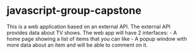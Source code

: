 # javascript-group-capstone
This is a web application based on an external API. The external API provides data about TV shows.  The web app will have 2 interfaces: - A home page showing a list of items that you can like  - A popup window with more data about an item and will be able to comment on it.
